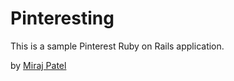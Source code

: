 # Pinteresting

This is a sample Pinterest Ruby on Rails application.

by [Miraj Patel](http://psmiraj.com)